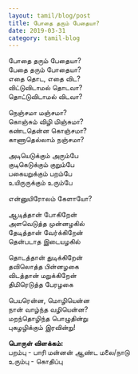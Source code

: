 ```yaml
---
layout: tamil/blog/post
title: போதை தரும் பேதையா?
date: 2019-03-31
category: tamil-blog
---
```


போதை தரும் பேதையா? <br/>
பேதை தரும் போதையா? <br/>
எதை தொட, எதை விட? <br/>
விட்டுவிடாமல் தொடவா? <br/>
தொட்டுவிடாமல் விடவா?

நெஞ்சமா மஞ்சமா? <br/>
கொஞ்சும் விழி மிஞ்சுமா? <br/>
கண்டதென்ன கொஞ்சமா? <br/>
காணாதெல்லாம் நஞ்சமா?

அடியெடுக்கும் அரும்பே <br/>
குடிகெடுக்கும் குறும்பே <br/>
பகையறுக்கும் பறம்பே <br/>
உயிருருக்கும் உரும்பே

என்னுயிரோலம் கேளாயோ?

ஆடித்தான் போகிறேன் <br/>
அளவெடுத்த முன்னழகில் <br/>
தேடித்தான் வேர்க்கிறேன் <br/>
தென்படாத இடையழகில்

தொடத்தான் துடிக்கிறேன் <br/>
தவிலொத்த பின்னழகை <br/>
விடத்தான் மறுக்கிறேன் <br/>
திமிரெடுத்த பேரழகை

பெயரென்ன, மொழியென்ன <br/>
நான் வாழ்ந்த வழியென்ன? <br/>
மறந்தொழிந்த பொழுதின்று <br/>
புகழழிக்கும் இரவின்று!

**பொருள் விளக்கம்:** <br/>
பறம்பு - பாரி மன்னன் ஆண்ட மலை/நாடு <br/>
உரும்பு - கொதிப்பு
